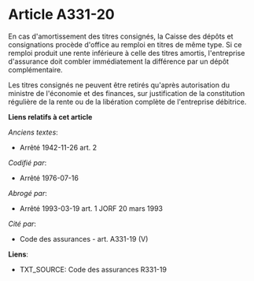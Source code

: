 # Article A331-20

En cas d'amortissement des titres consignés, la Caisse des dépôts et consignations procède d'office au remploi en titres de
même type. Si ce remploi produit une rente inférieure à celle des titres amortis, l'entreprise d'assurance doit combler
immédiatement la différence par un dépôt complémentaire.

Les titres consignés ne peuvent être retirés qu'après autorisation du ministre de l'économie et des finances, sur
justification de la constitution régulière de la rente ou de la libération complète de l'entreprise débitrice.

**Liens relatifs à cet article**

_Anciens textes_:

  - Arrêté 1942-11-26 art. 2

_Codifié par_:

  - Arrêté 1976-07-16

_Abrogé par_:

  - Arrêté 1993-03-19 art. 1 JORF 20 mars 1993

_Cité par_:

  - Code des assurances - art. A331-19 (V)

**Liens**:

  - TXT_SOURCE: Code des assurances R331-19
